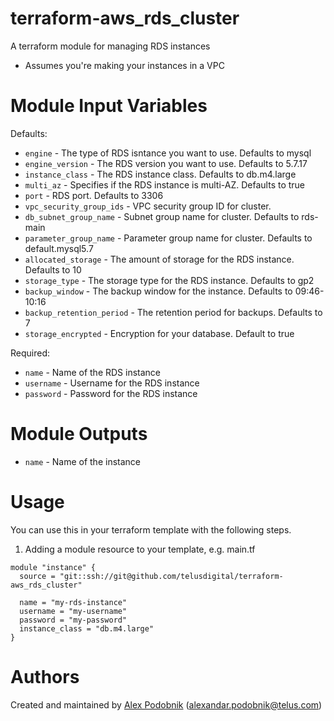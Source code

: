 # terraform-aws_rds_cluster

A terraform module for managing RDS instances

* Assumes you're making your instances in a VPC

# Module Input Variables

Defaults:

- `engine` - The type of RDS isntance you want to use. Defaults to mysql
- `engine_version` - The RDS version you want to use. Defaults to 5.7.17
- `instance_class` - The RDS instance class. Defaults to db.m4.large
- `multi_az` - Specifies if the RDS instance is multi-AZ. Defaults to true
- `port` - RDS port. Defaults to 3306
- `vpc_security_group_ids` - VPC security group ID for cluster.
- `db_subnet_group_name` - Subnet group name for cluster. Defaults to rds-main
- `parameter_group_name` - Parameter group name for cluster. Defaults to default.mysql5.7
- `allocated_storage` - The amount of storage for the RDS instance. Defaults to 10
- `storage_type` - The storage type for the RDS instance. Defaults to gp2
- `backup_window` - The backup window for the instance. Defaults to 09:46-10:16
- `backup_retention_period` - The retention period for backups. Defaults to 7
- `storage_encrypted` - Encryption for your database. Default to true

Required:

- `name` - Name of the RDS instance
- `username` - Username for the RDS instance
- `password` - Password for the RDS instance

# Module Outputs

- `name` - Name of the instance

# Usage

You can use this in your terraform template with the following steps.

1. Adding a module resource to your template, e.g. main.tf

```
module "instance" {
  source = "git::ssh://git@github.com/telusdigital/terraform-aws_rds_cluster"

  name = "my-rds-instance"
  username = "my-username"
  password = "my-password"
  instance_class = "db.m4.large"
}
```

# Authors

Created and maintained by [Alex Podobnik](https://github.com/alexandarp) (alexandar.podobnik@telus.com)
